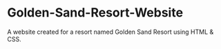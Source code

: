 # Golden-Sand-Resort-Website
A website created for a resort named Golden Sand Resort using HTML &amp; CSS.
